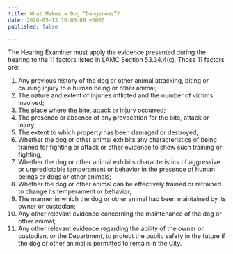 ```yaml
---
title: What Makes a Dog “Dangerous”?
date: 2020-05-13 10:00:00 +0000
published: false

---
```

The Hearing Examiner must apply the evidence presented during the hearing to the 11 factors listed in LAMC Section 53.34.4(c). Those 11 factors are:

 1. Any previous history of the dog or other animal attacking, biting or causing injury to a human being or other animal;
 2. The nature and extent of injuries inflicted and the number of victims involved;
 3. The place where the bite, attack or injury occurred;
 4. The presence or absence of any provocation for the bite, attack or injury;
 5. The extent to which property has been damaged or destroyed;
 6. Whether the dog or other animal exhibits any characteristics of being trained for fighting or attack or other evidence to show such training or fighting;
 7. Whether the dog or other animal exhibits characteristics of aggressive or unpredictable temperament or behavior in the presence of human beings or dogs or other animals;
 8. Whether the dog or other animal can be effectively trained or retrained to change its temperament or behavior;
 9. The manner in which the dog or other animal had been maintained by its owner or custodian;
10. Any other relevant evidence concerning the maintenance of the dog or other animal;
11. Any other relevant evidence regarding the ability of the owner or custodian, or the Department, to protect the public safety in the future if the dog or other animal is permitted to remain in the City.